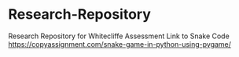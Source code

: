 # Research-Repository
Research Repository for Whitecliffe Assessment
Link to Snake Code
https://copyassignment.com/snake-game-in-python-using-pygame/

